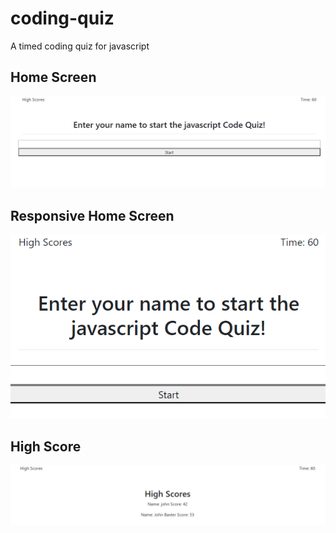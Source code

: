 # coding-quiz
A timed coding quiz for javascript

## Home Screen
![Home screen](assets/images/home-screen.png)

## Responsive Home Screen
![Home screen - Responsive](assets/images/home-screen-responsive.png)

## High Score
![High Score](assets/images/high-score.png)
